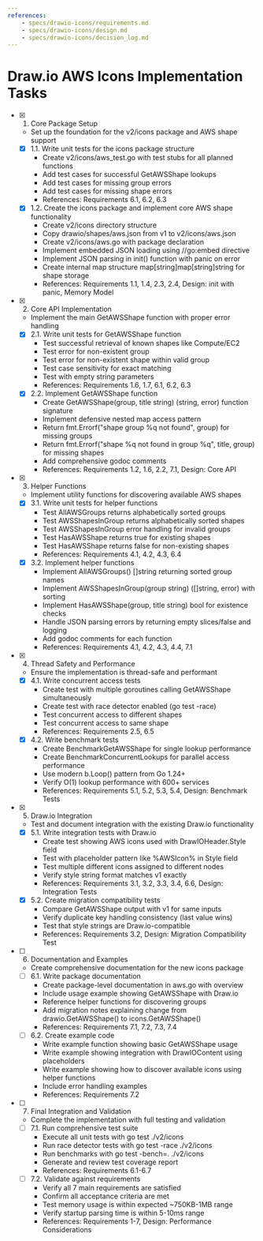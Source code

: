 ```yaml
---
references:
    - specs/drawio-icons/requirements.md
    - specs/drawio-icons/design.md
    - specs/drawio-icons/decision_log.md
---
```

# Draw.io AWS Icons Implementation Tasks

- [x] 1. Core Package Setup
  - Set up the foundation for the v2/icons package and AWS shape support
  - [x] 1.1. Write unit tests for the icons package structure
    - Create v2/icons/aws_test.go with test stubs for all planned functions
    - Add test cases for successful GetAWSShape lookups
    - Add test cases for missing group errors
    - Add test cases for missing shape errors
    - References: Requirements 6.1, 6.2, 6.3
  - [x] 1.2. Create the icons package and implement core AWS shape functionality
    - Create v2/icons directory structure
    - Copy drawio/shapes/aws.json from v1 to v2/icons/aws.json
    - Create v2/icons/aws.go with package declaration
    - Implement embedded JSON loading using //go:embed directive
    - Implement JSON parsing in init() function with panic on error
    - Create internal map structure map[string]map[string]string for shape storage
    - References: Requirements 1.1, 1.4, 2.3, 2.4, Design: init with panic, Memory Model

- [x] 2. Core API Implementation
  - Implement the main GetAWSShape function with proper error handling
  - [x] 2.1. Write unit tests for GetAWSShape function
    - Test successful retrieval of known shapes like Compute/EC2
    - Test error for non-existent group
    - Test error for non-existent shape within valid group
    - Test case sensitivity for exact matching
    - Test with empty string parameters
    - References: Requirements 1.6, 1.7, 6.1, 6.2, 6.3
  - [x] 2.2. Implement GetAWSShape function
    - Create GetAWSShape(group, title string) (string, error) function signature
    - Implement defensive nested map access pattern
    - Return fmt.Errorf("shape group %q not found", group) for missing groups
    - Return fmt.Errorf("shape %q not found in group %q", title, group) for missing shapes
    - Add comprehensive godoc comments
    - References: Requirements 1.2, 1.6, 2.2, 7.1, Design: Core API

- [x] 3. Helper Functions
  - Implement utility functions for discovering available AWS shapes
  - [x] 3.1. Write unit tests for helper functions
    - Test AllAWSGroups returns alphabetically sorted groups
    - Test AWSShapesInGroup returns alphabetically sorted shapes
    - Test AWSShapesInGroup error handling for invalid groups
    - Test HasAWSShape returns true for existing shapes
    - Test HasAWSShape returns false for non-existing shapes
    - References: Requirements 4.1, 4.2, 4.3, 6.4
  - [x] 3.2. Implement helper functions
    - Implement AllAWSGroups() []string returning sorted group names
    - Implement AWSShapesInGroup(group string) ([]string, error) with sorting
    - Implement HasAWSShape(group, title string) bool for existence checks
    - Handle JSON parsing errors by returning empty slices/false and logging
    - Add godoc comments for each function
    - References: Requirements 4.1, 4.2, 4.3, 4.4, 7.1

- [x] 4. Thread Safety and Performance
  - Ensure the implementation is thread-safe and performant
  - [x] 4.1. Write concurrent access tests
    - Create test with multiple goroutines calling GetAWSShape simultaneously
    - Create test with race detector enabled (go test -race)
    - Test concurrent access to different shapes
    - Test concurrent access to same shape
    - References: Requirements 2.5, 6.5
  - [x] 4.2. Write benchmark tests
    - Create BenchmarkGetAWSShape for single lookup performance
    - Create BenchmarkConcurrentLookups for parallel access performance
    - Use modern b.Loop() pattern from Go 1.24+
    - Verify O(1) lookup performance with 600+ services
    - References: Requirements 5.1, 5.2, 5.3, 5.4, Design: Benchmark Tests

- [x] 5. Draw.io Integration
  - Test and document integration with the existing Draw.io functionality
  - [x] 5.1. Write integration tests with Draw.io
    - Create test showing AWS icons used with DrawIOHeader.Style field
    - Test with placeholder pattern like %AWSIcon% in Style field
    - Test multiple different icons assigned to different nodes
    - Verify style string format matches v1 exactly
    - References: Requirements 3.1, 3.2, 3.3, 3.4, 6.6, Design: Integration Tests
  - [x] 5.2. Create migration compatibility tests
    - Compare GetAWSShape output with v1 for same inputs
    - Verify duplicate key handling consistency (last value wins)
    - Test that style strings are Draw.io-compatible
    - References: Requirements 3.2, Design: Migration Compatibility Test

- [ ] 6. Documentation and Examples
  - Create comprehensive documentation for the new icons package
  - [ ] 6.1. Write package documentation
    - Create package-level documentation in aws.go with overview
    - Include usage example showing GetAWSShape with Draw.io
    - Reference helper functions for discovering groups
    - Add migration notes explaining change from drawio.GetAWSShape() to icons.GetAWSShape()
    - References: Requirements 7.1, 7.2, 7.3, 7.4
  - [ ] 6.2. Create example code
    - Write example function showing basic GetAWSShape usage
    - Write example showing integration with DrawIOContent using placeholders
    - Write example showing how to discover available icons using helper functions
    - Include error handling examples
    - References: Requirements 7.2

- [ ] 7. Final Integration and Validation
  - Complete the implementation with full testing and validation
  - [ ] 7.1. Run comprehensive test suite
    - Execute all unit tests with go test ./v2/icons
    - Run race detector tests with go test -race ./v2/icons
    - Run benchmarks with go test -bench=. ./v2/icons
    - Generate and review test coverage report
    - References: Requirements 6.1-6.7
  - [ ] 7.2. Validate against requirements
    - Verify all 7 main requirements are satisfied
    - Confirm all acceptance criteria are met
    - Test memory usage is within expected ~750KB-1MB range
    - Verify startup parsing time is within 5-10ms range
    - References: Requirements 1-7, Design: Performance Considerations
